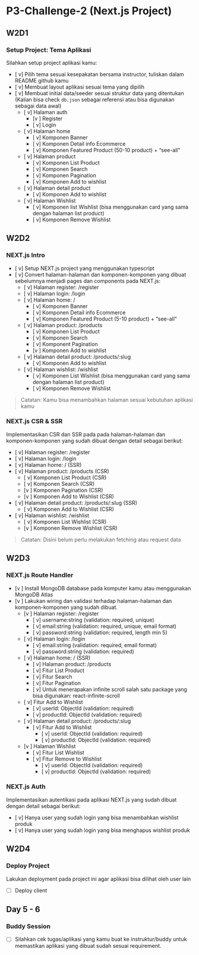 # P3-Challenge-2 (Next.js Project)

## W2D1

### Setup Project: Tema Aplikasi

Silahkan setup project aplikasi kamu:

- [ v] Pilih tema sesuai kesepakatan bersama  instructor, tuliskan dalam README github kamu
- [ v] Membuat layout aplikasi sesuai tema yang dipilih
- [ v] Membuat initial data/seeder sesuai struktur data yang ditentukan (Kalian bisa check `db.json` sebagai referensi atau bisa digunakan sebagai data awal)
  - [ v] Halaman auth
    - [v ] Register
    - [ v] Login
  - [ v] Halaman home
    - [ v] Komponen Banner
    - [ v] Komponen Detail info Ecommerce
    - [ v] Komponen Featured Product (50-10 product) + “see-all”
  - [ v] Halaman product
    - [ v] Komponen List Product
    - [ v] Komponen Search
    - [ v] Komponen Pagination
    - [ v] Komponen Add to wishlist
  - [ v] Halaman detail product
    - [ v] Komponen Add to wishlist
  - [ v] Halaman Wishlist
    - [ v] Komponen list Wishlist (bisa menggunakan card yang sama dengan halaman list product)
    - [ v] Komponen Remove Wishlist

## W2D2

### NEXT.js Intro

- [ v] Setup NEXT.js project yang menggunakan typescript
- [ v] Convert halaman-halaman dan komponen-komponen yang dibuat sebelumnya menjadi  pages dan components pada NEXT.js:
  - [ v] Halaman register: /register
  - [ v] Halaman login: /login
  - [ v] Halaman home: /
    - [ v] Komponen Banner
    - [ v] Komponen Detail info Ecommerce
    - [ v] Komponen Featured Product (5-10 product) + “see-all”
  - [ v] Halaman product: /products
    - [ v] Komponen List Product
    - [ v] Komponen Search
    - [ v] Komponent Pagination
    - [v ] Komponen Add to wishlist
  - [ v] Halaman detail product: /products/:slug
    - [ v] Komponen Add to wishlist
  - [ v] Halaman wishlist: /wishlist
    - [ v] Komponen List Wishlist (bisa menggunakan card yang sama dengan halaman list product)
    - [ v] Komponen Remove Wishlist

> Catatan: Kamu bisa menambahkan halaman sesuai kebutuhan aplikasi kamu

### NEXT.js CSR & SSR

Implementasikan CSR dan SSR pada pada halaman-halaman dan komponen-komponen yang sudah dibuat dengan detail sebagai berikut:

- [ v] Halaman register: /register
- [ v] Halaman login: /login
- [ v] Halaman home: / (SSR)
- [ v] Halaman product: /products (CSR)
  - [ v] Komponen List Product (CSR)
  - [ v] Komponen Search (CSR)
  - [v ] Komponen Pagination (CSR)
  - [v ] Komponen Add to Wishlist (CSR)
- [ v] Halaman detail product: /products/:slug (SSR)
  - [ v] Komponen Add to Wishlist (CSR)
- [ v] Halaman wishlist: /wishlist
  - [ v] Komponen List Wishlist (CSR)
  - [v ] Komponen Remove Wishlist (CSR)

> Catatan: Disini belum perlu melakukan fetching atau request data

## W2D3

### NEXT.js Route Handler

- [v ] Install MongoDB database pada komputer kamu atau menggunakan MongoDB Atlas
- [v ] Lakukan wiring dan validasi terhadap halaman-halaman dan komponen-komponen yang sudah dibuat.
  - [v ] Halaman register: /register
    - [ v] username:string (validation: required, unique)
    - [ v] email:string  (validation: required, unique, email format)
    - [ v] password:string  (validation: required, length min 5)
  - [ v] Halaman login: /login
    - [ v] email:string  (validation: required, email format)
    - [ v] password:string  (validation: required)
  - [ v] Halaman home: / (SSR)
    - [ v] Halaman product: /products
    - [ v] Fitur List Product
    - [ v] Fitur Search
    - [ v] Fitur Pagination
    - [ v] Untuk menerapakan infinite scroll salah satu package yang bisa digunakan: react-infinite-scroll
  - [ v] Fitur Add to Wishlist
    - [ v] userId: ObjectId  (validation: required)
    - [ v] productId: ObjectId  (validation: required)
  - [ v] Halaman detail product: /products/:slug
    - [ v] Fitur Add to Wishlist
      - [ v] userId: ObjectId  (validation: required)
      - [ v] productId: ObjectId  (validation: required)
  - [v ] Halaman Wishlist
    - [ v] Fitur List Wishlist
    - [ v] Fitur Remove to Wishlist
      - [ v] userId: ObjectId  (validation: required)
      - [ v] productId: ObjectId  (validation: required)

### NEXT.js Auth

Implementasikan autentikasi pada aplikasi NEXT.js yang sudah dibuat dengan detail sebagai berikut:

- [ v] Hanya user yang sudah login yang bisa menambahkan wishlist produk
- [ v] Hanya user yang sudah login yang bisa menghapus wishlist produk

## W2D4

### Deploy Project

Lakukan deployment pada project ini agar aplikasi bisa dilihat oleh user lain

- [ ] Deploy client

## Day 5 - 6

### Buddy Session

- [ ] Silahkan cek tugas/aplikasi yang kamu buat ke instruktur/buddy untuk memastikan aplikasi yang dibuat sudah sesuai requirement.
